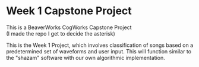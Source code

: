 # Week 1 Capstone Project

This is a BeaverWorks CogWorks Capstone Project\
(I made the repo I get to decide the asterisk)

This is the Week 1 Project, which involves classification of songs based on a predetermined set of waveforms and user input. This will function similar to the "shazam" software with our own algorithmic implementation.
